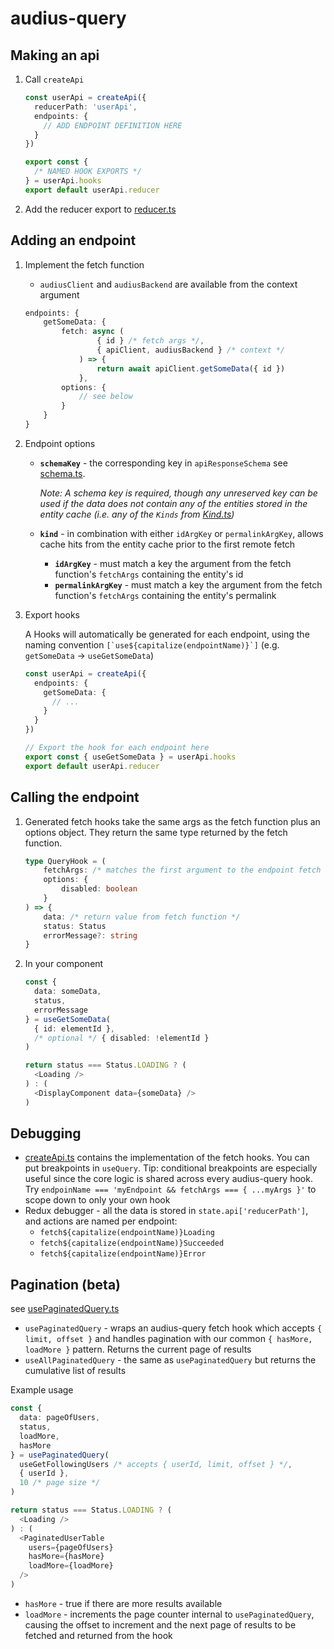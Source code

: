# audius-query

## Making an api

1. Call `createApi`

   ```typescript
   const userApi = createApi({
     reducerPath: 'userApi',
     endpoints: {
       // ADD ENDPOINT DEFINITION HERE
     }
   })

   export const {
     /* NAMED HOOK EXPORTS */
   } = userApi.hooks
   export default userApi.reducer
   ```

1. Add the reducer export to [reducer.ts](reducer.ts)

## Adding an endpoint

1.  Implement the fetch function

    - `audiusClient` and `audiusBackend` are available from the context argument

    ```typescript
    endpoints: {
        getSomeData: {
            fetch: async (
                    { id } /* fetch args */,
                    { apiClient, audiusBackend } /* context */
                ) => {
                    return await apiClient.getSomeData({ id })
                },
            options: {
                // see below
            }
        }
    }
    ```

1.  Endpoint options

    - **`schemaKey`** - the corresponding key in `apiResponseSchema` see [schema.ts](./schema.ts).

      _Note: A schema key is required, though any unreserved key can be used if the data does not contain any of the entities stored in the entity cache (i.e. any of the `Kinds` from [Kind.ts](/packages/common/src/models/Kind.ts))_

    - **`kind`** - in combination with either `idArgKey` or `permalinkArgKey`, allows cache hits from the entity cache prior to the first remote fetch
      - **`idArgKey`** - must match a key the argument from the fetch function's `fetchArgs` containing the entity's id
      - **`permalinkArgKey`** - must match a key the argument from the fetch function's `fetchArgs` containing the entity's permalink

1.  Export hooks

    A Hooks will automatically be generated for each endpoint, using the naming convention `` [`use${capitalize(endpointName)}`] `` (e.g. `getSomeData` -> `useGetSomeData`)

    ```typescript
    const userApi = createApi({
      endpoints: {
        getSomeData: {
          // ...
        }
      }
    })

    // Export the hook for each endpoint here
    export const { useGetSomeData } = userApi.hooks
    export default userApi.reducer
    ```

## Calling the endpoint

1.  Generated fetch hooks take the same args as the fetch function plus an options object. They return the same type returned by the fetch function.

    ```typescript
    type QueryHook = (
        fetchArgs: /* matches the first argument to the endpoint fetch fn */
        options: {
            disabled: boolean
        }
    ) => {
        data: /* return value from fetch function */
        status: Status
        errorMessage?: string
    }
    ```

1.  In your component

    ```typescript
    const {
      data: someData,
      status,
      errorMessage
    } = useGetSomeData(
      { id: elementId },
      /* optional */ { disabled: !elementId }
    )

    return status === Status.LOADING ? (
      <Loading />
    ) : (
      <DisplayComponent data={someData} />
    )
    ```

## Debugging

- [createApi.ts](./createApi.ts) contains the implementation of the fetch hooks. You can put breakpoints in `useQuery`. Tip: conditional breakpoints are especially useful since the core logic is shared across every audius-query hook. Try `endpoinName === 'myEndpoint && fetchArgs === { ...myArgs }'` to scope down to only your own hook
- Redux debugger - all the data is stored in `state.api['reducerPath']`, and actions are named per endpoint:
  - `fetch${capitalize(endpointName)}Loading`
  - `fetch${capitalize(endpointName)}Succeeded`
  - `fetch${capitalize(endpointName)}Error`

## Pagination (beta)

see [usePaginatedQuery.ts](./hooks/usePaginatedQuery.ts)

- `usePaginatedQuery` - wraps an audius-query fetch hook which accepts `{ limit, offset }` and handles pagination with our common `{ hasMore, loadMore }` pattern. Returns the current page of results
- `useAllPaginatedQuery` - the same as `usePaginatedQuery` but returns the cumulative list of results

Example usage

```typescript
const {
  data: pageOfUsers,
  status,
  loadMore,
  hasMore
} = usePaginatedQuery(
  useGetFollowingUsers /* accepts { userId, limit, offset } */,
  { userId },
  10 /* page size */
)

return status === Status.LOADING ? (
  <Loading />
) : (
  <PaginatedUserTable
    users={pageOfUsers}
    hasMore={hasMore}
    loadMore={loadMore}
  />
)
```

- `hasMore` - true if there are more results available
- `loadMore` - increments the page counter internal to `usePaginatedQuery`, causing the offset to increment and the next page of results to be fetched and returned from the hook
